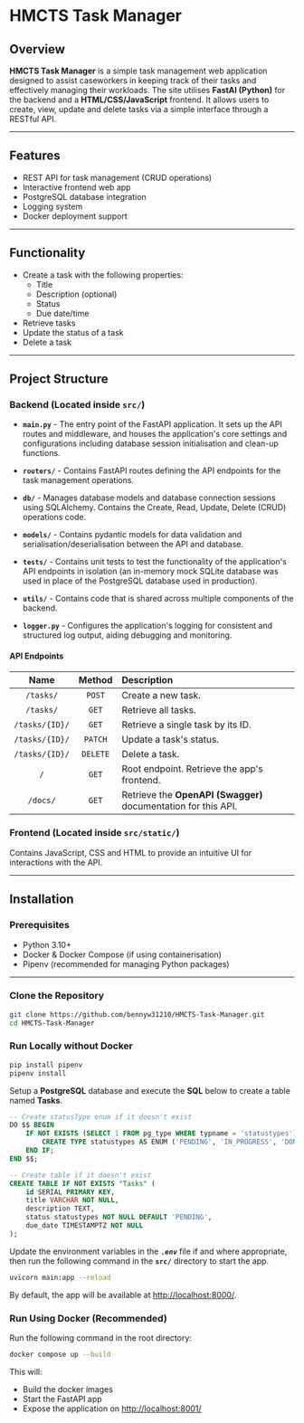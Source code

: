 # HMCTS Task Manager

## Overview

**HMCTS Task Manager** is a simple task management web  application designed to assist caseworkers in
keeping track of their tasks and effectively managing their workloads. The site utilises **FastAI (Python)** for the backend and a **HTML/CSS/JavaScript** frontend. It allows users to create, view, update and delete tasks via a simple interface through a RESTful API.

---

## Features

- REST API for task management (CRUD operations)
- Interactive frontend web app
- PostgreSQL database integration
- Logging system
- Docker deployment support

---

## Functionality

- Create a task with the following properties:
  - Title
  - Description (optional)
  - Status
  - Due date/time
- Retrieve tasks
- Update the status of a task
- Delete a task

---

## Project Structure

### Backend (Located inside `src/`)

- **`main.py`** - The entry point of the FastAPI application. It sets up the API routes and middleware, and houses the application's core settings and configurations including database session initialisation and clean-up functions.

- **`routers/`** - Contains FastAPI routes defining the API endpoints for the task management operations.

- **`db/`** - Manages database models and database connection sessions using SQLAlchemy. Contains the Create, Read, Update, Delete (CRUD) operations code.

- **`models/`** - Contains pydantic models for data validation and serialisation/deserialisation between the API and database.

- **`tests/`** - Contains unit tests to test the functionality of the application's API endpoints in isolation (an in-memory mock SQLite database was used in place of the PostgreSQL database used in production).

- **`utils/`** - Contains code that is shared across multiple components of the backend.

- **`logger.py`** - Configures the application's logging for consistent and structured log output, aiding debugging and monitoring.

#### API Endpoints

| Name           | Method   | Description                                                    |
|:--------------:|:--------:|:---------------------------------------------------------------|
| `/tasks/`      | `POST`   | Create a new task.                                             |
| `/tasks/`      | `GET`    | Retrieve all tasks.                                            |
| `/tasks/{ID}/` | `GET`    | Retrieve a single task by its ID.                              |
| `/tasks/{ID}/` | `PATCH`  | Update a task's status.                                        |
| `/tasks/{ID}/` | `DELETE` | Delete a task.                                                 |
| `/`            | `GET`    | Root endpoint. Retrieve the app's frontend.                    |
| `/docs/`       | `GET`    | Retrieve the **OpenAPI (Swagger)** documentation for this API. |

### Frontend (Located inside `src/static/`)

Contains JavaScript, CSS and HTML to provide an intuitive UI for interactions with the API.

---

## Installation

### Prerequisites

- Python 3.10+
- Docker & Docker Compose (if using containerisation)
- Pipenv (recommended for managing Python packages)

---

### Clone the Repository

```bash
git clone https://github.com/bennyw31210/HMCTS-Task-Manager.git
cd HMCTS-Task-Manager
```

### Run Locally without Docker

```bash
pip install pipenv
pipenv install
```

Setup a **PostgreSQL** database and execute the **SQL** below to create a table named **Tasks**. 

```SQL
-- Create statusType enum if it doesn't exist
DO $$ BEGIN
    IF NOT EXISTS (SELECT 1 FROM pg_type WHERE typname = 'statustypes') THEN
        CREATE TYPE statustypes AS ENUM ('PENDING', 'IN_PROGRESS', 'DONE');
    END IF;
END $$;

-- Create table if it doesn't exist
CREATE TABLE IF NOT EXISTS "Tasks" (
    id SERIAL PRIMARY KEY,
    title VARCHAR NOT NULL,
    description TEXT,
    status statustypes NOT NULL DEFAULT 'PENDING',
    due_date TIMESTAMPTZ NOT NULL
);
```

Update the environment variables in the ***`.env`*** file if and where appropriate, then run the following command in the **`src/`** directory to start the app.

```bash
uvicorn main:app --reload
```

By default, the app will be available at [http://localhost:8000/](http://localhost:8000/).

### Run Using Docker (Recommended)

Run the following command in the root directory:

```bash
docker compose up --build
```

This will:
- Build the docker images
- Start the FastAPI app
- Expose the application on [http://localhost:8001/](http://localhost:8001/)
